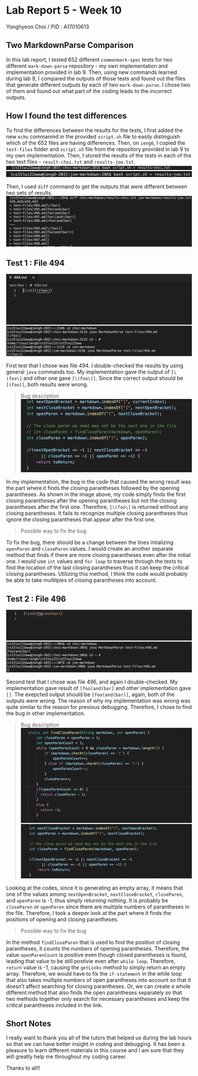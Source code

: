 # Lab Report 5 - Week 10

Yonghyeon Choi / PID : A17010613

## Two MarkdownParse Comparison 
In this lab report, I tested 652 different `commonmark-spec` tests for two different `mark-down-parse` repository - my own implementation 
and implementation provided in lab 9. Then, using new commands learned during lab 9, I compared the outputs of those tests and found out 
the files that generate different outputs by each of two `mark-down-parse`. I chose two of them and found out what part of the coding 
leads to the incorrect outputs.





## How I found the test differences
To find the differences between the results for the tests, I first added the new `echo` commanmd in the provided `script.sh` file to 
easily distinguish which of the 652 files are having differences. Then, on `ieng6`, I copied the `test-files` folder and `script.sh` 
file from the repository provided in lab 9 to my own implementation. Then, I stored the results of the tests in each of the two text 
files - `result-choi.txt` and `results-joe.txt`. 
![Image](labreport5-1.png) 
![Image](labreport5-2.png)

Then, I used `diff` command to get the outputs that were different between two sets of results. 
![Image](labreport5-3.png)





## Test 1 : File 494

![Image](labreport5-4.png)
![Image](labreport5-5.png)

First test that I chose was file 494. I double-checked the results by using general `java` commands too. My implementation gave the 
output of `[\(foo\]` and other one gave `[\(foo\)]`. Since the correct output should be `[(foo)]`, both results were wrong.

> Bug description
![Image](labreport5-8.png)

In my implementation, the bug in the code that caused the wrong result was the part where it finds the closing parantheses followed by the 
opening parantheses. As shown in the image above, my code simply finds the first closing parantheses after the opening parantheses but not 
the closing parantheses after the first one. Therefore, `[\(foo\]` is returned without any closing parantheses. It fails to recognize 
multiple closing parantheses thus ignore the closing parantheses that appear after the first one. 

> Possible way to fix the bug

To fix the bug, there should be a change between the lines intializing `openParen` and `closeParen` values. I would create an another 
separate method that finds if there are more closing parantheses even after the initial one. I would use `int` values and `for loop` 
to traverse through the texts to find the location of the last closing parantheses thus it can keep the critical closing parantheses. 
Utilizing this method, I think the code would probably be able to take multilples of closing parantheses into account. 





## Test 2 : File 496

![Image](labreport5-6.png)
![Image](labreport5-7.png)

Second test that I chose was file 496, and again I double-checked. My implementation gave result of `[foo(and(bar]` and other
implementation gave `[]`. The exepcted output should be `[foo(and(bar)]`, again, both of the outputs were wrong. The reason of why 
my implementation was wrong was quite similar to the reason for previous debugging. Therefore, I chose to find the bug in other 
implementation. 

> Bug description
![Image](labreport5-9.png)
![Image](labreport5-10.png)

Looking at the codes, since it is generating an empty array, it means that one of the values among `nextOpenBracket`, 
`nextCloseBracket`, `closeParen`, and `openParen` is -1, thus simply returning nothing. It is probably be `closeParen` or
`openParen` since there are multiple numbers of parantheses in the file. Therefore, I took a deeper look at the part where it finds
the positions of opening and closing parantheses.


> Possible way to fix the bug

In the method `findCloseParen` that is used to find the position of closing parantheses, it counts the numbers of opening parantheses.
Therefore, the value `openParenCount` is positive even though closed parentheses is found, leading that value to be still postivie 
even after `while loop`. Therefore, `return` value is -1, causing the `getLinks` method to simply return an empty array. Therefore, we
would have to fix the `if-statement` in the while loop that also takes multiple numbers of open parantheses into account so that it
doesn't affect searching for closing parantheses. Or, we can create a whole different method that also finds the open parantheses 
separately so that two methods together only search for necessary parantheses and keep the critical parantheses included in the link.





## Short Notes

I really want to thank you all of the tutors that helped us during the lab hours so that we can have better insight in coding and 
debugging. It has been a pleasure to learn different materials in this course and I am sure that they will greatly help me throughout
my coding career. 

Thanks to all!!

